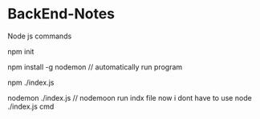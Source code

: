# BackEnd-Notes


Node js commands

npm init           

npm install -g nodemon                           // automatically run program 

npm ./index.js


nodemon ./index.js                              // nodemoon run indx file now i dont have to use  node ./index.js cmd
